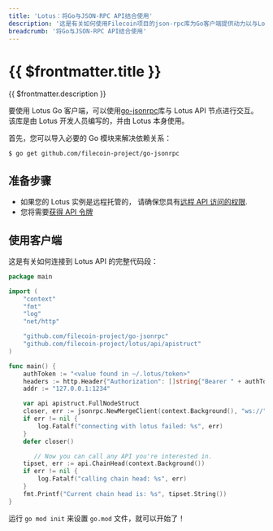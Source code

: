 ```yaml
---
title: 'Lotus：将Go与JSON-RPC API结合使用'
description: '这是有关如何使用Filecoin项目的json-rpc库为Go客户端提供动力以与Lotus API交互的指南。'
breadcrumb: '将Go与JSON-RPC API结合使用'
---
```


# {{ $frontmatter.title }}

{{ $frontmatter.description }}

要使用 Lotus Go 客户端，可以使用[go-jsonrpc](https://github.com/filecoin-project/go-jsonrpc)库与 Lotus API 节点进行交互。该库是由 Lotus 开发人员编写的，并由 Lotus 本身使用。

首先，您可以导入必要的 Go 模块来解决依赖关系：

```shell
$ go get github.com/filecoin-project/go-jsonrpc
```

## 准备步骤

- 如果您的 Lotus 实例是远程托管的， 请确保您具有[远程 API 访问的权限](enable-remote-api-access.md).
- 您将需要[获得 API 令牌](docs-zh/build/lotus/api-tokens.md)

## 使用客户端

这是有关如何连接到 Lotus API 的完整代码段：

```go
package main

import (
	"context"
	"fmt"
	"log"
	"net/http"

	"github.com/filecoin-project/go-jsonrpc"
	"github.com/filecoin-project/lotus/api/apistruct"
)

func main() {
	authToken := "<value found in ~/.lotus/token>"
	headers := http.Header{"Authorization": []string{"Bearer " + authToken}}
	addr := "127.0.0.1:1234"

	var api apistruct.FullNodeStruct
	closer, err := jsonrpc.NewMergeClient(context.Background(), "ws://"+addr+"/rpc/v0", "Filecoin", []interface{}{&api.Internal, &api.CommonStruct.Internal}, headers)
	if err != nil {
		log.Fatalf("connecting with lotus failed: %s", err)
	}
	defer closer()

       // Now you can call any API you're interested in.
	tipset, err := api.ChainHead(context.Background())
	if err != nil {
		log.Fatalf("calling chain head: %s", err)
	}
	fmt.Printf("Current chain head is: %s", tipset.String())
}

```

运行 `go mod init` 来设置 `go.mod` 文件，就可以开始了！
